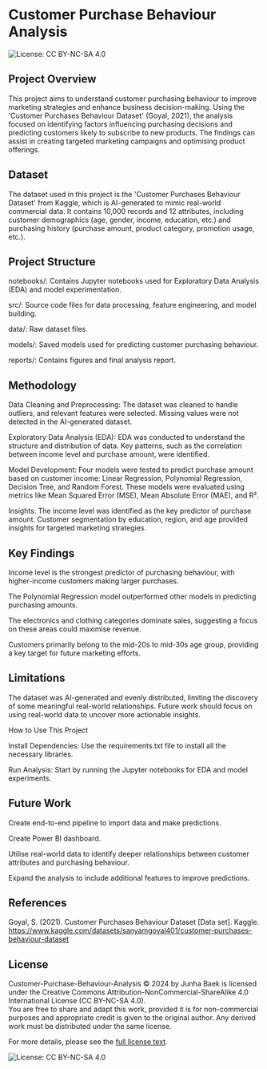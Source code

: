 # Customer Purchase Behaviour Analysis
![License: CC BY-NC-SA 4.0](https://img.shields.io/badge/License-CC%20BY--NC--SA%204.0-lightgrey.svg)

## Project Overview

This project aims to understand customer purchasing behaviour to improve marketing strategies and enhance business decision-making. Using the 'Customer Purchases Behaviour Dataset' (Goyal, 2021), the analysis focused on identifying factors influencing purchasing decisions and predicting customers likely to subscribe to new products. The findings can assist in creating targeted marketing campaigns and optimising product offerings.

## Dataset

The dataset used in this project is the 'Customer Purchases Behaviour Dataset' from Kaggle, which is AI-generated to mimic real-world commercial data. It contains 10,000 records and 12 attributes, including customer demographics (age, gender, income, education, etc.) and purchasing history (purchase amount, product category, promotion usage, etc.).

## Project Structure

notebooks/: Contains Jupyter notebooks used for Exploratory Data Analysis (EDA) and model experimentation.

src/: Source code files for data processing, feature engineering, and model building.

data/: Raw dataset files.

models/: Saved models used for predicting customer purchasing behaviour.

reports/: Contains figures and final analysis report.

## Methodology

Data Cleaning and Preprocessing: The dataset was cleaned to handle outliers, and relevant features were selected. Missing values were not detected in the AI-generated dataset.

Exploratory Data Analysis (EDA): EDA was conducted to understand the structure and distribution of data. Key patterns, such as the correlation between income level and purchase amount, were identified.

Model Development: Four models were tested to predict purchase amount based on customer income: Linear Regression, Polynomial Regression, Decision Tree, and Random Forest. These models were evaluated using metrics like Mean Squared Error (MSE), Mean Absolute Error (MAE), and R².

Insights: The income level was identified as the key predictor of purchase amount. Customer segmentation by education, region, and age provided insights for targeted marketing strategies.

## Key Findings

Income level is the strongest predictor of purchasing behaviour, with higher-income customers making larger purchases.

The Polynomial Regression model outperformed other models in predicting purchasing amounts.

The electronics and clothing categories dominate sales, suggesting a focus on these areas could maximise revenue.

Customers primarily belong to the mid-20s to mid-30s age group, providing a key target for future marketing efforts.

## Limitations

The dataset was AI-generated and evenly distributed, limiting the discovery of some meaningful real-world relationships. Future work should focus on using real-world data to uncover more actionable insights.

How to Use This Project

Install Dependencies: Use the requirements.txt file to install all the necessary libraries.

Run Analysis: Start by running the Jupyter notebooks for EDA and model experiments.

## Future Work

Create end-to-end pipeline to import data and make predictions.

Create Power BI dashboard.

Utilise real-world data to identify deeper relationships between customer attributes and purchasing behaviour.

Expand the analysis to include additional features to improve predictions.

## References

Goyal, S. (2021). Customer Purchases Behaviour Dataset [Data set]. Kaggle. https://www.kaggle.com/datasets/sanyamgoyal401/customer-purchases-behaviour-dataset

## License

Customer-Purchase-Behaviour-Analysis © 2024 by Junha Baek is licensed under the Creative Commons Attribution-NonCommercial-ShareAlike 4.0 International License (CC BY-NC-SA 4.0).  
You are free to share and adapt this work, provided it is for non-commercial purposes and appropriate credit is given to the original author. Any derived work must be distributed under the same license.

For more details, please see the [full license text](LICENSE).

![License: CC BY-NC-SA 4.0](https://img.shields.io/badge/License-CC%20BY--NC--SA%204.0-lightgrey.svg)
